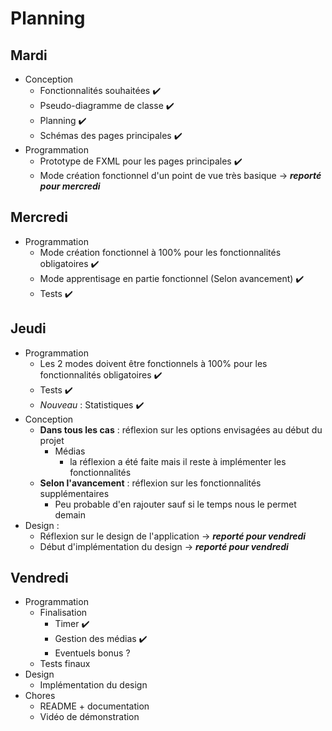 # Planning 

## Mardi

- Conception
  - Fonctionnalités souhaitées :heavy_check_mark:
  - Pseudo-diagramme de classe :heavy_check_mark:
  - Planning :heavy_check_mark:
  - Schémas des pages principales :heavy_check_mark:
- Programmation 
  - Prototype de FXML pour les pages principales :heavy_check_mark:
  - Mode création fonctionnel d'un point de vue très basique &rarr; ***reporté pour mercredi***

## Mercredi

- Programmation
  - Mode création fonctionnel à 100% pour les fonctionnalités obligatoires :heavy_check_mark:
  - Mode apprentisage en partie fonctionnel (Selon avancement) :heavy_check_mark:
  - Tests :heavy_check_mark:

## Jeudi

- Programmation
  - Les 2 modes doivent être fonctionnels à 100% pour les fonctionnalités obligatoires :heavy_check_mark:
  - Tests :heavy_check_mark:
  - *Nouveau* : Statistiques :heavy_check_mark:
- Conception 
  - **Dans tous les cas** : réflexion sur les options envisagées au début du projet 
    - Médias 
      -  la réflexion a été faite mais il reste à implémenter les fonctionnalités
  - **Selon l'avancement** : réflexion sur les fonctionnalités supplémentaires
    - Peu probable d'en rajouter sauf si le temps nous le permet demain
- Design : 
  - Réflexion sur le design de l'application &rarr; ***reporté pour vendredi***
  - Début d'implémentation du design &rarr; ***reporté pour vendredi***
## Vendredi

- Programmation
  - Finalisation
    - Timer :heavy_check_mark:
    - Gestion des médias :heavy_check_mark:
    - Eventuels bonus ? 
  - Tests finaux
- Design 
  - Implémentation du design
- Chores
  - README + documentation
  - Vidéo de démonstration